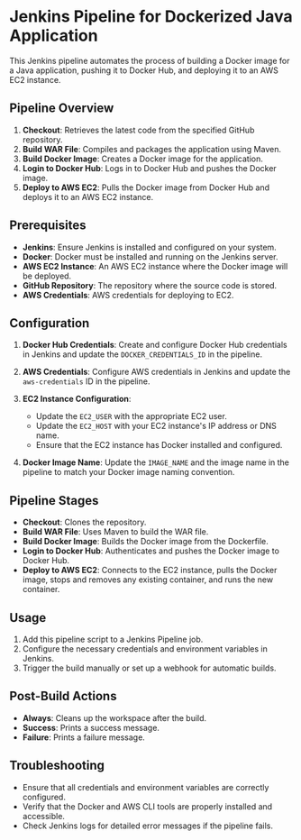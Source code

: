 # Jenkins Pipeline for Dockerized Java Application

This Jenkins pipeline automates the process of building a Docker image for a Java application, pushing it to Docker Hub, and deploying it to an AWS EC2 instance.

## Pipeline Overview

1. **Checkout**: Retrieves the latest code from the specified GitHub repository.
2. **Build WAR File**: Compiles and packages the application using Maven.
3. **Build Docker Image**: Creates a Docker image for the application.
4. **Login to Docker Hub**: Logs in to Docker Hub and pushes the Docker image.
5. **Deploy to AWS EC2**: Pulls the Docker image from Docker Hub and deploys it to an AWS EC2 instance.

## Prerequisites

- **Jenkins**: Ensure Jenkins is installed and configured on your system.
- **Docker**: Docker must be installed and running on the Jenkins server.
- **AWS EC2 Instance**: An AWS EC2 instance where the Docker image will be deployed.
- **GitHub Repository**: The repository where the source code is stored.
- **AWS Credentials**: AWS credentials for deploying to EC2.

## Configuration

1. **Docker Hub Credentials**: Create and configure Docker Hub credentials in Jenkins and update the `DOCKER_CREDENTIALS_ID` in the pipeline.

2. **AWS Credentials**: Configure AWS credentials in Jenkins and update the `aws-credentials` ID in the pipeline.

3. **EC2 Instance Configuration**:
   - Update the `EC2_USER` with the appropriate EC2 user.
   - Update the `EC2_HOST` with your EC2 instance's IP address or DNS name.
   - Ensure that the EC2 instance has Docker installed and configured.

4. **Docker Image Name**: Update the `IMAGE_NAME` and the image name in the pipeline to match your Docker image naming convention.

## Pipeline Stages

- **Checkout**: Clones the repository.
- **Build WAR File**: Uses Maven to build the WAR file.
- **Build Docker Image**: Builds the Docker image from the Dockerfile.
- **Login to Docker Hub**: Authenticates and pushes the Docker image to Docker Hub.
- **Deploy to AWS EC2**: Connects to the EC2 instance, pulls the Docker image, stops and removes any existing container, and runs the new container.

## Usage

1. Add this pipeline script to a Jenkins Pipeline job.
2. Configure the necessary credentials and environment variables in Jenkins.
3. Trigger the build manually or set up a webhook for automatic builds.

## Post-Build Actions

- **Always**: Cleans up the workspace after the build.
- **Success**: Prints a success message.
- **Failure**: Prints a failure message.

## Troubleshooting

- Ensure that all credentials and environment variables are correctly configured.
- Verify that the Docker and AWS CLI tools are properly installed and accessible.
- Check Jenkins logs for detailed error messages if the pipeline fails.


